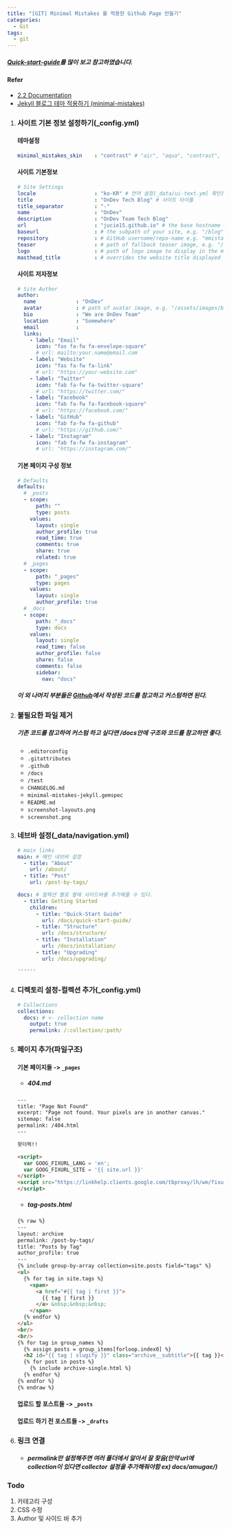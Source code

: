 ```yaml
---
title: "[GIT] Minimal Mistakes 를 적용한 Github Page 만들기"
categories:
  - Git
tags:
  - git
---
```


##### [Quick-start-guide](https://mmistakes.github.io/minimal-mistakes/docs/quick-start-guide/)를 많이 보고 참고하였습니다.



#### Refer

   - [2.2 Documentation](https://mmistakes.github.io/minimal-mistakes/docs/docs-2-2/)
   - [Jekyll 블로그 테마 적용하기 (minimal-mistakes)](https://junhobaik.github.io/jekyll-apply-theme/)



1. ### 사이트 기본 정보 설정하기(_config.yml)

   #### 테마설정

   ```yaml
   minimal_mistakes_skin    : "contrast" # "air", "aqua", "contrast", "dark", "dirt", "neon", "mint", "plum", "sunrise"
   ```

   #### 사이트 기본정보

   ```yaml
   # Site Settings
   locale                   : "ko-KR" # 언어 설정(_data/ui-text.yml 확인)
   title                    : "OnDev Tech Blog" # 사이트 타이틀
   title_separator          : "-"
   name                     : "OnDev"
   description              : "OnDev Team Tech Blog"
   url                      : "jucie15.github.io" # the base hostname & protocol for your site e.g.
   baseurl                  : # the subpath of your site, e.g. "/blog"
   repository               : # GitHub username/repo-name e.g. "mmistakes/minimal-mistakes"
   teaser                   : # path of fallback teaser image, e.g. "/assets/images/500x300.png"
   logo                     : # path of logo image to display in the masthead, e.g. "/assets/images/88x88.png"
   masthead_title           : # overrides the website title displayed in the masthead, use " " for no title
   ```

   #### 사이트 저자정보

   ```yaml
   # Site Author
   author:
     name             : "OnDev"
     avatar           : # path of avatar image, e.g. "/assets/images/bio-photo.jpg"
     bio              : "We are OnDev Team"
     location         : "Somewhere"
     email            :
     links:
       - label: "Email"
         icon: "fas fa-fw fa-envelope-square"
         # url: mailto:your.name@email.com
       - label: "Website"
         icon: "fas fa-fw fa-link"
         # url: "https://your-website.com"
       - label: "Twitter"
         icon: "fab fa-fw fa-twitter-square"
         # url: "https://twitter.com/"
       - label: "Facebook"
         icon: "fab fa-fw fa-facebook-square"
         # url: "https://facebook.com/"
       - label: "GitHub"
         icon: "fab fa-fw fa-github"
         # url: "https://github.com/"
       - label: "Instagram"
         icon: "fab fa-fw fa-instagram"
         # url: "https://instagram.com/"

   ```

   #### 기본 페이지 구성 정보

   ```yaml
   # Defaults
   defaults:
     # _posts
     - scope:
         path: ""
         type: posts
       values:
         layout: single
         author_profile: true
         read_time: true
         comments: true
         share: true
         related: true
     # _pages
     - scope:
         path: "_pages"
         type: pages
       values:
         layout: single
         author_profile: true
     # _docs
     - scope:
         path: "_docs"
         type: docs
       values:
         layout: single
         read_time: false
         author_profile: false
         share: false
         comments: false
         sidebar:
           nav: "docs"
   ```

   ##### 이 외 나머지 부분들은 [Github](https://github.com/mmistakes/minimal-mistakes)에서 작성된 코드를 참고하고 커스텀하면 된다.

2. ### 불필요한 파일 제거

   #####  기존 코드를 참고하여 커스텀 하고 싶다면 /docs안에 구조와 코드를 참고하면 좋다.

   - `.editorconfig`
   - `.gitattributes`
   - `.github`
   - `/docs`
   - `/test`
   - `CHANGELOG.md`
   - `minimal-mistakes-jekyll.gemspec`
   - `README.md`
   - `screenshot-layouts.png`
   - `screenshot.png`

3. ### 네브바 설정(_data/navigation.yml)

   ```yaml
   # main links
   main: # 메인 네브바 설정
     - title: "About"
       url: /about/
     - title: "Post"
       url: /post-by-tags/

   docs: # 컬렉션 별로 옆에 사이드바를 추가해줄 수 있다.
     - title: Getting Started
       children:
         - title: "Quick-Start Guide"
           url: /docs/quick-start-guide/
         - title: "Structure"
           url: /docs/structure/
         - title: "Installation"
           url: /docs/installation/
         - title: "Upgrading"
           url: /docs/upgrading/

   ''''''
   ```



4. ### 디렉토리 설정-컬렉션 추가(_config.yml)

   ```yaml
   # Collections
   collections:
     docs: # <- collection name
       output: true
       permalink: /:collection/:path/

   ```



5. ### 페이지 추가(파일구조)

   #### 기본 페이지들 -> `_pages`

   - #####  404.md

   ```html
   ---
   title: "Page Not Found"
   excerpt: "Page not found. Your pixels are in another canvas."
   sitemap: false
   permalink: /404.html
   ---

   왓더퍽!!

   <script>
     var GOOG_FIXURL_LANG = 'en';
     var GOOG_FIXURL_SITE = '{{ site.url }}'
   </script>
   <script src="https://linkhelp.clients.google.com/tbproxy/lh/wm/fixurl.js">
   </script>

   ```

   - ##### tag-posts.html

   ```html
   {% raw %}
   ---
   layout: archive
   permalink: /post-by-tags/
   title: "Posts by Tag"
   author_profile: true
   ---
   {% include group-by-array collection=site.posts field="tags" %}
   <ul>
     {% for tag in site.tags %}
       <span>
         <a href="#{{ tag | first }}">
           {{ tag | first }}
         </a> &nbsp;&nbsp;&nbsp;
       </span>
     {% endfor %}
   </ul>
   <br/>
   <br/>
   {% for tag in group_names %}
     {% assign posts = group_items[forloop.index0] %}
     <h2 id="{{ tag | slugify }}" class="archive__subtitle">{{ tag }}</h2>
     {% for post in posts %}
       {% include archive-single.html %}
     {% endfor %}
   {% endfor %}
   {% endraw %}

   ```

   #### 업로드 할 포스트들 -> `_posts`

   #### 업로드 하기 전 포스트들 -> `_drafts`

6. ### 링크 연결

   - ##### permalink만 설정해주면 여러 폴더에서 알아서 잘 찾음(만약 url에 collection이 있다면 collector 설정을 추가해줘야함 ex) docs/amugae/)

### Todo

1. 카테고리 구성
2. CSS 수정
3. Author 및 사이드 바 추가
